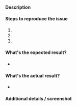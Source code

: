 #### Description



#### Steps to reproduce the issue

1.  
2. 
3. 


#### What's the expected result?

-


#### What's the actual result?

-


#### Additional details / screenshot

